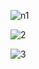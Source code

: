 ![n1](https://github.com/azharalisheeno1/Netflix-Clone/assets/113542585/5bfbede4-0258-4d48-8b7f-66dd05a6a769)

![2](https://github.com/azharalisheeno1/Netflix-Clone/assets/113542585/5d993312-c2ac-439e-b102-3bc00a132272)

![3](https://github.com/azharalisheeno1/Netflix-Clone/assets/113542585/a88fecea-f210-433c-902d-ec506e293f5e)
